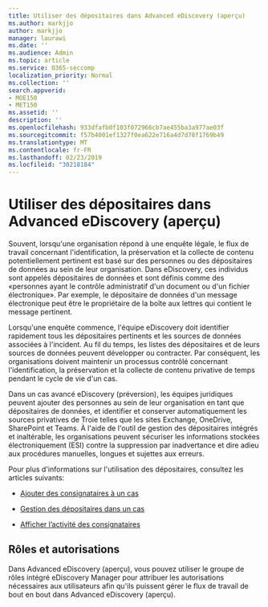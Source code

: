 ```yaml
---
title: Utiliser des dépositaires dans Advanced eDiscovery (aperçu)
ms.author: markjjo
author: markjjo
manager: laurawi
ms.date: ''
ms.audience: Admin
ms.topic: article
ms.service: O365-seccomp
localization_priority: Normal
ms.collection: ''
search.appverid:
- MOE150
- MET150
ms.assetid: ''
description: ''
ms.openlocfilehash: 933dfafb0f103f072966cb7ae455ba3a977ae03f
ms.sourcegitcommit: f57b4001ef1327f0ea622e716a4d7d78f1769b49
ms.translationtype: MT
ms.contentlocale: fr-FR
ms.lasthandoff: 02/23/2019
ms.locfileid: "30218184"
---
```

# <a name="work-with-custodians-in-advanced-ediscovery-preview"></a>Utiliser des dépositaires dans Advanced eDiscovery (aperçu)

Souvent, lorsqu'une organisation répond à une enquête légale, le flux de travail concernant l'identification, la préservation et la collecte de contenu potentiellement pertinent est basé sur des personnes ou des dépositaires de données au sein de leur organisation. Dans eDiscovery, ces individus sont appelés dépositaires de données et sont définis comme des «personnes ayant le contrôle administratif d'un document ou d'un fichier électronique». Par exemple, le dépositaire de données d'un message électronique peut être le propriétaire de la boîte aux lettres qui contient le message pertinent.  

Lorsqu'une enquête commence, l'équipe eDiscovery doit identifier rapidement tous les dépositaires pertinents et les sources de données associées à l'incident. Au fil du temps, les listes des dépositaires et de leurs sources de données peuvent développer ou contracter. Par conséquent, les organisations doivent maintenir un processus contrôlé concernant l'identification, la préservation et la collecte de contenu privative de temps pendant le cycle de vie d'un cas.

Dans un cas avancé eDiscovery (préversion), les équipes juridiques peuvent ajouter des personnes au sein de leur organisation en tant que dépositaires de données, et identifier et conserver automatiquement les sources privatives de Troie telles que les sites Exchange, OneDrive, SharePoint et Teams. À l'aide de l'outil de gestion des dépositaires intégrés et inaltérable, les organisations peuvent sécuriser les informations stockées électroniquement (ESI) contre la suppression par inadvertance et dire adieu aux procédures manuelles, longues et sujettes aux erreurs. 

Pour plus d'informations sur l'utilisation des dépositaires, consultez les articles suivants: 

- [Ajouter des consignataires à un cas](add-custodians-to-case.md)

- [Gestion des dépositaires dans un cas](manage-new-custodians.md)

- [Afficher l’activité des consignataires](view-custodian-activity.md)

## <a name="roles-and-permissions"></a>Rôles et autorisations

Dans Advanced eDiscovery (aperçu), vous pouvez utiliser le groupe de rôles intégré eDiscovery Manager pour attribuer les autorisations nécessaires aux utilisateurs afin qu'ils puissent gérer le flux de travail de bout en bout dans Advanced eDiscovery (aperçu).
